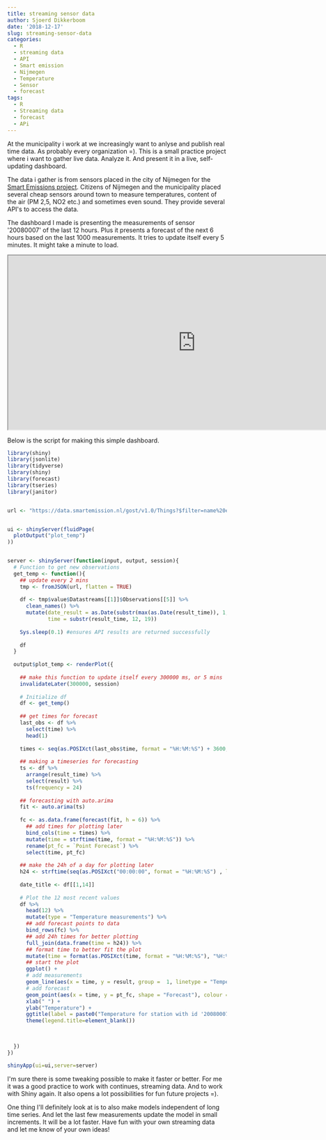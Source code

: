 ```yaml
---
title: streaming sensor data
author: Sjoerd Dikkerboom
date: '2018-12-17'
slug: streaming-sensor-data
categories:
  - R
  - streaming data
  - API
  - Smart emission
  - Nijmegen
  - Temperature
  - Sensor
  - forecast
tags:
  - R
  - Streaming data
  - forecast
  - APi
---
```


At the municipality i work at we increasingly want to anlyse and publish real time data. As probably every organization =). This is a small practice project where i want to gather live data. Analyze it. And present it in a live, self-updating dashboard.


The data i gather is from sensors placed in the city of Nijmegen for the <a href="http://smartemission.ruhosting.nl/visitors/" target="_blank">Smart Emissions project</a>. Citizens of Nijmegen and the municipality placed several cheap sensors around town to measure temperatures, content of the air (PM 2,5, NO2 etc.) and sometimes even sound. They provide several API's to access the data.

The dashboard I made is presenting the measurements of sensor '20080007' of the last 12 hours. Plus it presents a forecast of the next 6 hours based on the last 1000 measurements. It tries to update itself every 5 minutes. It might take a minute to load.



<iframe width="860" height="400" src="https://sjoerd.shinyapps.io/temp_app/"></iframe>


Below is the script for making this simple dashboard.



```r
library(shiny)
library(jsonlite)
library(tidyverse)
library(shiny)
library(forecast)
library(tseries)
library(janitor)


url <- "https://data.smartemission.nl/gost/v1.0/Things?$filter=name%20eq%20%2720080007%27&$expand=Datastreams/Observations($top=1000)"


ui <- shinyServer(fluidPage(
  plotOutput("plot_temp")
))


server <- shinyServer(function(input, output, session){
  # Function to get new observations
  get_temp <- function(){
    ## update every 2 mins
    tmp <- fromJSON(url, flatten = TRUE)
    
    df <- tmp$value$Datastreams[[1]]$Observations[[5]] %>% 
      clean_names() %>% 
      mutate(date_result = as.Date(substr(max(as.Date(result_time)), 1, 10)),
             time = substr(result_time, 12, 19))
    
    Sys.sleep(0.1) #ensures API results are returned successfully
    
    df
  }
  
  output$plot_temp <- renderPlot({
    
    ## make this function to update itself every 300000 ms, or 5 mins
    invalidateLater(300000, session)
    
    # Initialize df
    df <- get_temp()
    
    ## get times for forecast
    last_obs <- df %>% 
      select(time) %>% 
      head(1)
    
    times <- seq(as.POSIXct(last_obs$time, format = "%H:%M:%S") + 3600, length.out = 6,  by = "hour")
    
    ## making a timeseries for forecasting
    ts <- df %>% 
      arrange(result_time) %>% 
      select(result) %>% 
      ts(frequency = 24)
    
    ## forecasting with auto.arima
    fit <- auto.arima(ts)
    
    fc <- as.data.frame(forecast(fit, h = 6)) %>% 
      ## add times for plotting later
      bind_cols(time = times) %>% 
      mutate(time = strftime(time, format = "%H:%M:%S")) %>% 
      rename(pt_fc = `Point Forecast`) %>% 
      select(time, pt_fc)
    
    ## make the 24h of a day for plotting later
    h24 <- strftime(seq(as.POSIXct("00:00:00", format = "%H:%M:%S") , length.out = 24,  by = "hour"), format = "%H:%M:%S")
    
    date_title <- df[[1,14]]
    
    # Plot the 12 most recent values
    df %>% 
      head(12) %>%
      mutate(type = "Temperature measurements") %>% 
      ## add forecast points to data
      bind_rows(fc) %>%
      ## add 24h times for better plotting
      full_join(data.frame(time = h24)) %>%
      ## format time to better fit the plot
      mutate(time = format(as.POSIXct(time, format = "%H:%M:%S"), "%H:%M")) %>% 
      ## start the plot
      ggplot() +
      # add measurements
      geom_line(aes(x = time, y = result, group =  1, linetype = "Temperature measurements"), colour = "orangered1", size = 2) +
      # add forecast
      geom_point(aes(x = time, y = pt_fc, shape = "Forecast"), colour = "steelblue1", size = 6) +  
      xlab(" ") +
      ylab("Temperature") +
      ggtitle(label = paste0("Temperature for station with id '20080007' on ", date_title, ". Will try to update every 5 minutes.")) +
      theme(legend.title=element_blank())

    
   
  })
})

shinyApp(ui=ui,server=server)
```


I'm sure there is some tweaking possible to make it faster or better. For me it was a good practice to work with continues, streaming data. And to work with Shiny again. It also opens a lot possibilities for fun future projects =).

One thing I'll definitely look at is to also make models independent of long time series. And let the last few measurements update the model in small increments. It will be a lot faster. Have fun with your own streaming data and let me know of your own ideas!

